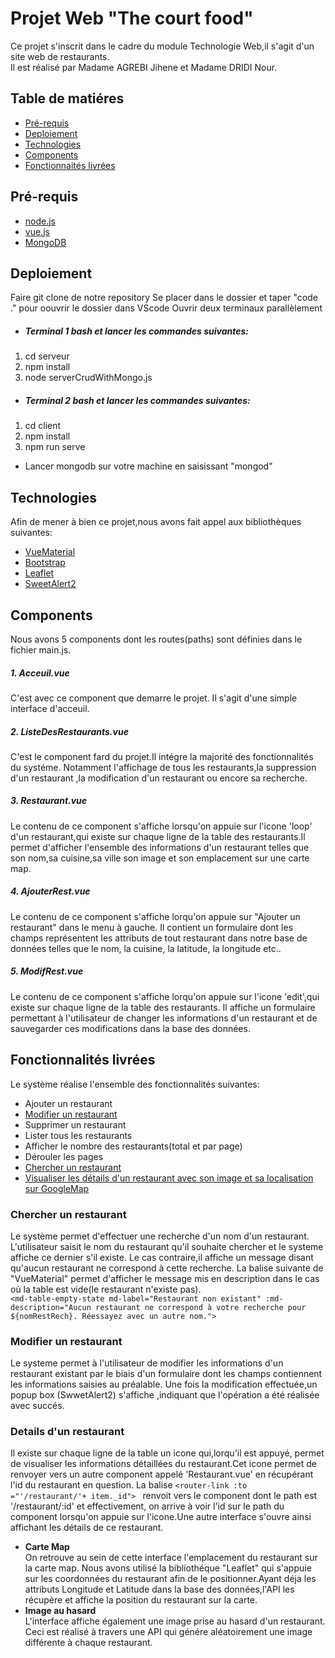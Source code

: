 # Projet Web "The court food"

Ce projet s'inscrit dans le cadre du module Technologie Web,il s'agit d'un site web de restaurants.  
Il est réalisé par Madame AGREBI Jihene et Madame DRIDI Nour.
## Table de matiéres
* [Pré-requis](#Pré-requis)
* [Deploiement](#Deploiement)
* [Technologies](#Technologies)
* [Components](#Components)
* [Fonctionnaités livrées](#Fonctionnalités-livrées)

## Pré-requis
* [node.js](https://nodejs.org/en/)
* [vue.js](https://vuejs.org/v2/guide/installation.html)
* [MongoDB](https://docs.mongodb.com/manual/installation/)


## Deploiement
 Faire git clone de notre repository
 Se placer dans le dossier et taper "code ." pour oouvrir le dossier dans VScode
 Ouvrir deux terminaux parallèlement
* ##### Terminal 1 bash et lancer les commandes suivantes:
 1.  cd serveur
 2.  npm install
 3. node serverCrudWithMongo.js
* ##### Terminal 2 bash et lancer les commandes suivantes:
 1.  cd client
 2.  npm install
 3.  npm run serve
* Lancer mongodb sur votre machine en saisissant "mongod" 

## Technologies
Afin de mener à bien ce projet,nous avons fait appel aux bibliothèques suivantes:
* [VueMaterial](https://www.creative-tim.com/vuematerial/)
* [Bootstrap](https://bootstrap-vue.org/docs)
* [Leaflet](https://www.datavis.fr/index.php?page=leaflet-firstmap)
* [SweetAlert2](https://sweetalert2.github.io/)

## Components
Nous avons 5 components dont les routes(paths) sont définies dans le fichier main.js.

##### 1. Acceuil.vue
C'est avec ce component que demarre le projet. Il s'agit d'une simple interface d'acceuil.
##### 2. ListeDesRestaurants.vue
C'est le component fard du projet.Il intégre la majorité des fonctionnalités du systéme. 
Notamment l'affichage de tous les restaurants,la suppression d'un restaurant ,la modification d'un restaurant ou encore sa recherche.
##### 3. Restaurant.vue
Le contenu de ce component s'affiche lorsqu'on appuie sur l'icone 'loop' d'un restaurant,qui existe sur chaque ligne de la table des restaurants.Il permet d'afficher l'ensemble des informations d'un restaurant telles que son nom,sa cuisine,sa ville son image et son emplacement sur une carte map.
##### 4. AjouterRest.vue
Le contenu de ce component s'affiche lorqu'on appuie sur "Ajouter un restaurant" dans le menu à gauche. Il contient un formulaire dont les champs représentent les attributs de tout restaurant dans notre base de données telles que le nom, la cuisine, la latitude, la longitude etc..
##### 5. ModifRest.vue
Le contenu de ce component s'affiche lorqu'on appuie sur l'icone 'edit',qui existe sur chaque ligne de la table des restaurants. Il affiche un formulaire permettant à l'utilisateur de changer les informations d'un restaurant et de sauvegarder ces modifications dans la base des données.


## Fonctionnalités livrées
 Le système réalise l'ensemble des fonctionnalités suivantes:
* Ajouter un restaurant
* [Modifier un restaurant](#Modifier-un-restaurant)
* Supprimer un restaurant
* Lister tous les restaurants
* Afficher le nombre des restaurants(total et par page)
* Dérouler les pages
* [Chercher un restaurant](#Chercher-un-restaurant)
* [Visualiser les détails d'un restaurant avec son image et sa localisation sur GoogleMap](#Details-d'un-restaurant)
 
### Chercher un restaurant
Le système permet d'effectuer une recherche d'un nom d'un restaurant. L'utilisateur saisit le nom du restaurant qu'il souhaite chercher et le systeme affiche ce dernier s'il existe. Le cas contraire,il affiche un message disant qu'aucun restaurant ne correspond à cette recherche. 
 La balise suivante de "VueMaterial" permet d'afficher le message mis en description dans le cas où la table est vide(le restaurant n'existe pas).  
 `<md-table-empty-state
        md-label="Restaurant non existant"
        :md-description="Aucun restaurant ne correspond à votre recherche pour ${nomRestRech}. Réessayez avec un autre nom."> `

### Modifier un restaurant
Le systeme permet à l'utilisateur de modifier les informations d'un restaurant existant par le biais d'un formulaire dont les champs contiennent les informations saisies au préalable. Une fois la modification effectuée,un popup box (SwwetAlert2) s'affiche ,indiquant que l'opération a été réalisée avec succés.

### Details d'un restaurant
Il existe sur chaque ligne de la table un icone qui,lorqu'il est appuyé, permet de visualiser les informations détaillées du restaurant.Cet icone permet de renvoyer vers un autre component appelé 'Restaurant.vue' en récupérant l'id du restaurant en question. La balise `<router-link :to ="'/restaurant/'+ item._id"> ` renvoit vers le component dont le path est '/restaurant/:id' et effectivement, on arrive à voir l'id sur le path du component lorsqu'on appuie sur l'icone.Une autre interface s'ouvre ainsi affichant les détails de ce restaurant.
* **Carte Map**   
  On retrouve au sein de cette interface l'emplacement du restaurant sur la carte map. Nous avons utilisé la bibliothéque "Leaflet" qui s'appuie sur les coordonnées du restaurant afin de le positionner.Ayant déja les attributs Longitude et Latitude dans la base des données,l'API les récupère et affiche la position du restaurant sur la carte.
* **Image au hasard**    
 L'interface affiche également une image prise au hasard d'un restaurant. Ceci est réalisé à travers une API qui génére aléatoirement une image différente à chaque restaurant.





